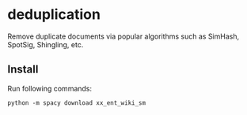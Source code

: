 # deduplication
Remove duplicate documents via popular algorithms such as SimHash, SpotSig, Shingling, etc.

## Install

Run following commands:

```
python -m spacy download xx_ent_wiki_sm
```

